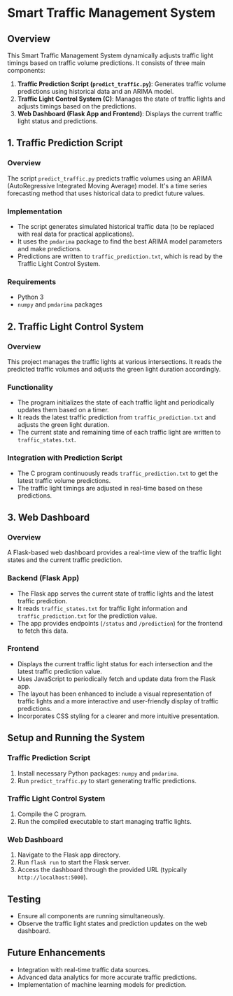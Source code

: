 # Smart Traffic Management System

## Overview

This Smart Traffic Management System dynamically adjusts traffic light timings based on traffic volume predictions. It consists of three main components:

1. **Traffic Prediction Script (`predict_traffic.py`)**: Generates traffic volume predictions using historical data and an ARIMA model.
2. **Traffic Light Control System (C)**: Manages the state of traffic lights and adjusts timings based on the predictions.
3. **Web Dashboard (Flask App and Frontend)**: Displays the current traffic light status and predictions.

## 1. Traffic Prediction Script

### Overview

The script `predict_traffic.py` predicts traffic volumes using an ARIMA (AutoRegressive Integrated Moving Average) model. It's a time series forecasting method that uses historical data to predict future values.

### Implementation

- The script generates simulated historical traffic data (to be replaced with real data for practical applications).
- It uses the `pmdarima` package to find the best ARIMA model parameters and make predictions.
- Predictions are written to `traffic_prediction.txt`, which is read by the Traffic Light Control System.

### Requirements

- Python 3
- `numpy` and `pmdarima` packages

## 2. Traffic Light Control System

### Overview

This project manages the traffic lights at various intersections. It reads the predicted traffic volumes and adjusts the green light duration accordingly.

### Functionality

- The program initializes the state of each traffic light and periodically updates them based on a timer.
- It reads the latest traffic prediction from `traffic_prediction.txt` and adjusts the green light duration.
- The current state and remaining time of each traffic light are written to `traffic_states.txt`.

### Integration with Prediction Script

- The C program continuously reads `traffic_prediction.txt` to get the latest traffic volume predictions.
- The traffic light timings are adjusted in real-time based on these predictions.

## 3. Web Dashboard

### Overview

A Flask-based web dashboard provides a real-time view of the traffic light states and the current traffic prediction.

### Backend (Flask App)

- The Flask app serves the current state of traffic lights and the latest traffic prediction.
- It reads `traffic_states.txt` for traffic light information and `traffic_prediction.txt` for the prediction value.
- The app provides endpoints (`/status` and `/prediction`) for the frontend to fetch this data.

### Frontend

- Displays the current traffic light status for each intersection and the latest traffic prediction value.
- Uses JavaScript to periodically fetch and update data from the Flask app.
- The layout has been enhanced to include a visual representation of traffic lights and a more interactive and user-friendly display of traffic predictions.
- Incorporates CSS styling for a clearer and more intuitive presentation.

## Setup and Running the System

### Traffic Prediction Script

1. Install necessary Python packages: `numpy` and `pmdarima`.
2. Run `predict_traffic.py` to start generating traffic predictions.

### Traffic Light Control System

1. Compile the C program.
2. Run the compiled executable to start managing traffic lights.

### Web Dashboard

1. Navigate to the Flask app directory.
2. Run `flask run` to start the Flask server.
3. Access the dashboard through the provided URL (typically `http://localhost:5000`).

## Testing

- Ensure all components are running simultaneously.
- Observe the traffic light states and prediction updates on the web dashboard.

## Future Enhancements

- Integration with real-time traffic data sources.
- Advanced data analytics for more accurate traffic predictions.
- Implementation of machine learning models for prediction.
